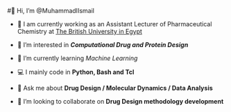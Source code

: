 #👋 Hi, I’m @MuhammadIIsmail

- 🔭 I am currently working as an Assistant Lecturer of Pharmaceutical Chemistry at [The British University in Egypt](http://www.bue.edu.eg/)

- 👀 I’m interested in ***Computational Drug and Protein Design***

- 🌱 I’m currently learning *Machine Learning*

- 💻 I mainly code in **Python, Bash and Tcl**

- 💬 Ask me about **Drug Design / Molecular Dynamics / Data Analysis**

- 💞️ I’m looking to collaborate on **Drug Design methodology development**

<!---
MuhammadIIsmail/MuhammadIIsmail is a ✨ special ✨ repository because its `README.md` (this file) appears on your GitHub profile.
You can click the Preview link to take a look at your changes.
--->
